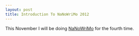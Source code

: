 ```yaml
---
layout: post
title: Introduction To NaNoWriMo 2012
---
```

This November I will be doing [NaNoWriMo](http://nanowrimo.org/en/participants/scroog1/) for the fourth time.

